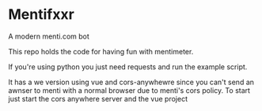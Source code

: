 # Mentifxxr
A modern menti.com bot

This repo holds the code for having fun with mentimeter.

If you're using python you just need requests and run the example script.

It has a we version using vue and cors-anywhewre since you can't send an awnser to menti with a normal browser due to menti's cors policy.
To start just start the cors anywhere server and the vue project
